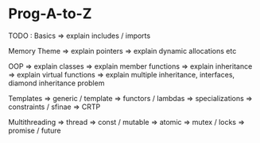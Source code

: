 # Prog-A-to-Z

TODO :
Basics
=> explain includes / imports

Memory Theme
=> explain pointers
=> explain dynamic allocations
etc

OOP
=> explain classes
=> explain member functions
=> explain inheritance
=> explain virtual functions
=> explain multiple inheritance, interfaces, diamond inheritance problem

Templates
=> generic / template
=> functors / lambdas
=> specializations 
=> constraints / sfinae
=> CRTP

Multithreading
=> thread
=> const / mutable
=> atomic
=> mutex / locks
=> promise / future

